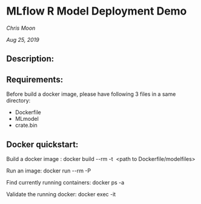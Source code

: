# MLflow R Model Deployment Demo

*Chris Moon*

*Aug 25, 2019*

## Description:


## Requirements:
Before build a docker image, please have following 3 files in a same directory:
* Dockerfile
* MLmodel
* crate.bin

## Docker quickstart:

Build a docker image :
      docker build --rm -t <image name> <path to Dockerfile/modelfiles>

Run an image:
      docker run --rm -P <image name>

Find currently running containers:
      docker ps -a

Validate the running docker:
      docker exec -it <containerID> <command to run>
